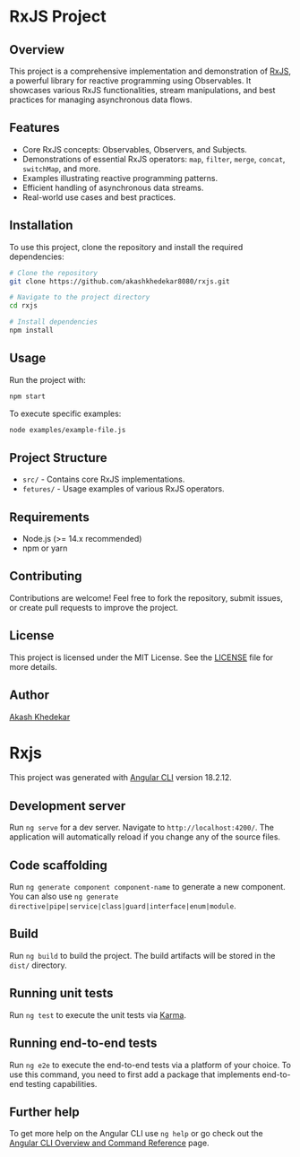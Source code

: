 # RxJS Project

## Overview

This project is a comprehensive implementation and demonstration of [RxJS](https://rxjs.dev/), a powerful library for reactive programming using Observables. It showcases various RxJS functionalities, stream manipulations, and best practices for managing asynchronous data flows.

## Features

- Core RxJS concepts: Observables, Observers, and Subjects.
- Demonstrations of essential RxJS operators: `map`, `filter`, `merge`, `concat`, `switchMap`, and more.
- Examples illustrating reactive programming patterns.
- Efficient handling of asynchronous data streams.
- Real-world use cases and best practices.

## Installation

To use this project, clone the repository and install the required dependencies:

```sh
# Clone the repository
git clone https://github.com/akashkhedekar8080/rxjs.git

# Navigate to the project directory
cd rxjs

# Install dependencies
npm install
```

## Usage

Run the project with:

```sh
npm start
```

To execute specific examples:

```sh
node examples/example-file.js
```

## Project Structure

- `src/` - Contains core RxJS implementations.
- `fetures/` - Usage examples of various RxJS operators.

## Requirements

- Node.js (>= 14.x recommended)
- npm or yarn

## Contributing

Contributions are welcome! Feel free to fork the repository, submit issues, or create pull requests to improve the project.

## License

This project is licensed under the MIT License. See the [LICENSE](LICENSE) file for more details.

## Author

[Akash Khedekar](https://github.com/akashkhedekar8080)

# Rxjs

This project was generated with [Angular CLI](https://github.com/angular/angular-cli) version 18.2.12.

## Development server

Run `ng serve` for a dev server. Navigate to `http://localhost:4200/`. The application will automatically reload if you change any of the source files.

## Code scaffolding

Run `ng generate component component-name` to generate a new component. You can also use `ng generate directive|pipe|service|class|guard|interface|enum|module`.

## Build

Run `ng build` to build the project. The build artifacts will be stored in the `dist/` directory.

## Running unit tests

Run `ng test` to execute the unit tests via [Karma](https://karma-runner.github.io).

## Running end-to-end tests

Run `ng e2e` to execute the end-to-end tests via a platform of your choice. To use this command, you need to first add a package that implements end-to-end testing capabilities.

## Further help

To get more help on the Angular CLI use `ng help` or go check out the [Angular CLI Overview and Command Reference](https://angular.dev/tools/cli) page.
